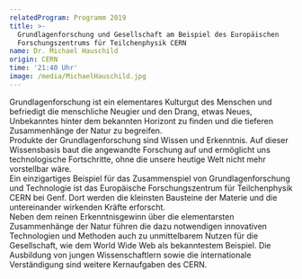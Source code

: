 ```yaml
---
relatedProgram: Programm 2019
title: >-
  Grundlagenforschung und Gesellschaft am Beispiel des Europäischen
  Forschungszentrums für Teilchenphysik CERN
name: Dr. Michael Hauschild
origin: CERN
time: '21:40 Uhr'
image: /media/MichaelHauschild.jpg
---
```

Grundlagenforschung ist ein elementares Kulturgut des Menschen und befriedigt die menschliche Neugier und den Drang, etwas Neues, Unbekanntes hinter dem bekannten Horizont zu finden und die tieferen Zusammenhänge der Natur zu begreifen.\
Produkte der Grundlagenforschung sind Wissen und Erkenntnis. Auf dieser Wissensbasis baut die angewandte Forschung auf und ermöglicht uns technologische Fortschritte, ohne die unsere heutige Welt nicht mehr vorstellbar wäre.\
Ein einzigartiges Beispiel für das Zusammenspiel von Grundlagenforschung und Technologie ist das Europäische Forschungszentrum für Teilchenphysik CERN bei Genf. Dort werden die kleinsten Bausteine der Materie und die untereinander wirkenden Kräfte erforscht.\
Neben dem reinen Erkenntnisgewinn über die elementarsten Zusammenhänge der Natur führen die dazu notwendigen innovativen Technologien und Methoden auch zu unmittelbarem Nutzen für die Gesellschaft, wie dem World Wide Web als bekanntestem Beispiel. Die Ausbildung von jungen Wissenschaftlern sowie die internationale Verständigung sind weitere Kernaufgaben des CERN.
